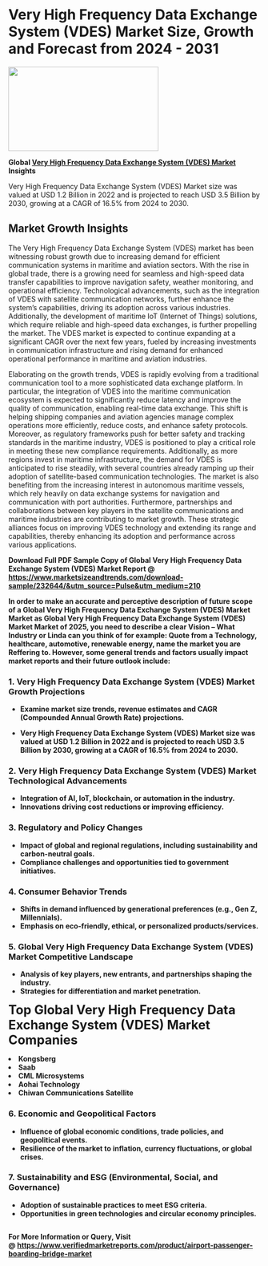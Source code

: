 <H1>Very High Frequency Data Exchange System (VDES) Market Size, Growth and Forecast from 2024 - 2031</H1><img class="aligncenter size-medium wp-image-584254" src="https://thirdeyenews.in/wp-content/uploads/2024/09/Global-Market-Research-300x168.jpeg" alt="" width="300" height="168" /><p><strong>Global&nbsp;<a href="https://www.marketsizeandtrends.com/download-sample/232644/&amp;utm_source=Pulse&amp;utm_medium=210">Very High Frequency Data Exchange System (VDES) Market</a> Insights</strong></p><p>Very High Frequency Data Exchange System (VDES) Market size was valued at USD 1.2 Billion in 2022 and is projected to reach USD 3.5 Billion by 2030, growing at a CAGR of 16.5% from 2024 to 2030.</p><p><h2>Market Growth Insights</h2> <p>The Very High Frequency Data Exchange System (VDES) market has been witnessing robust growth due to increasing demand for efficient communication systems in maritime and aviation sectors. With the rise in global trade, there is a growing need for seamless and high-speed data transfer capabilities to improve navigation safety, weather monitoring, and operational efficiency. Technological advancements, such as the integration of VDES with satellite communication networks, further enhance the system’s capabilities, driving its adoption across various industries. Additionally, the development of maritime IoT (Internet of Things) solutions, which require reliable and high-speed data exchanges, is further propelling the market. The VDES market is expected to continue expanding at a significant CAGR over the next few years, fueled by increasing investments in communication infrastructure and rising demand for enhanced operational performance in maritime and aviation industries.</p> <p><strong></strong></p> <p>Elaborating on the growth trends, VDES is rapidly evolving from a traditional communication tool to a more sophisticated data exchange platform. In particular, the integration of VDES into the maritime communication ecosystem is expected to significantly reduce latency and improve the quality of communication, enabling real-time data exchange. This shift is helping shipping companies and aviation agencies manage complex operations more efficiently, reduce costs, and enhance safety protocols. Moreover, as regulatory frameworks push for better safety and tracking standards in the maritime industry, VDES is positioned to play a critical role in meeting these new compliance requirements. Additionally, as more regions invest in maritime infrastructure, the demand for VDES is anticipated to rise steadily, with several countries already ramping up their adoption of satellite-based communication technologies. The market is also benefiting from the increasing interest in autonomous maritime vessels, which rely heavily on data exchange systems for navigation and communication with port authorities. Furthermore, partnerships and collaborations between key players in the satellite communications and maritime industries are contributing to market growth. These strategic alliances focus on improving VDES technology and extending its range and capabilities, thereby enhancing its adoption and performance across various applications.</p> <p><strong></p><p><span class=""><strong>Download Full PDF Sample Copy of Global Very High Frequency Data Exchange System (VDES) Market Report</strong> @ <a href="https://www.marketsizeandtrends.com/download-sample/232644/&amp;utm_source=Pulse&amp;utm_medium=210" target="_blank">https://www.marketsizeandtrends.com/download-sample/232644/&amp;utm_source=Pulse&amp;utm_medium=210</a></span></p><p>In order to make an accurate and perceptive description of future scope of a Global&nbsp;Very High Frequency Data Exchange System (VDES) Market Market as Global&nbsp;Very High Frequency Data Exchange System (VDES) Market Market of 2025, you need to describe a clear Vision &ndash; What Industry or Linda can you think of for example: Quote from a Technology, healthcare, automotive, renewable energy, name the market you are Reffering to. However, some general trends and factors usually impact market reports and their future outlook include:</p><h3>1.&nbsp;<strong>Very High Frequency Data Exchange System (VDES) Market Growth Projections</strong></h3><ul><li>Examine market size trends, revenue estimates and CAGR (Compounded Annual Growth Rate) projections.</li><li><p>Very High Frequency Data Exchange System (VDES) Market size was valued at USD 1.2 Billion in 2022 and is projected to reach USD 3.5 Billion by 2030, growing at a CAGR of 16.5% from 2024 to 2030.</p></li></ul><h3>2.&nbsp;<strong>Very High Frequency Data Exchange System (VDES) Market Technological Advancements</strong></h3><ul><li>Integration of AI, IoT, blockchain, or automation in the industry.</li><li>Innovations driving cost reductions or improving efficiency.</li></ul><h3>3.&nbsp;<strong>Regulatory and Policy Changes</strong></h3><ul><li>Impact of global and regional regulations, including sustainability and carbon-neutral goals.</li><li>Compliance challenges and opportunities tied to government initiatives.</li></ul><h3>4.&nbsp;<strong>Consumer Behavior Trends</strong></h3><ul><li>Shifts in demand influenced by generational preferences (e.g., Gen Z, Millennials).</li><li>Emphasis on eco-friendly, ethical, or personalized products/services.</li></ul><h3>5.&nbsp;<strong>Global Very High Frequency Data Exchange System (VDES) Market Competitive Landscape</strong></h3><ul><li>Analysis of key players, new entrants, and partnerships shaping the industry.</li><li>Strategies for differentiation and market penetration.</li></ul><p data-pm-slice="1 1 []"><span style="color: inherit; font-family: inherit; font-size: 25px;">Top Global Very High Frequency Data Exchange System (VDES) Market Companies</span></p><div class="" data-test-id=""><p><li>Kongsberg</li><li> Saab</li><li> CML Microsystems</li><li> Aohai Technology</li><li> Chiwan Communications Satellite</li></p></div><h3>6.&nbsp;<strong>Economic and Geopolitical Factors</strong></h3><ul><li>Influence of global economic conditions, trade policies, and geopolitical events.</li><li>Resilience of the market to inflation, currency fluctuations, or global crises.</li></ul><h3>7.&nbsp;<strong>Sustainability and ESG (Environmental, Social, and Governance)</strong></h3><ul><li>Adoption of sustainable practices to meet ESG criteria.</li><li>Opportunities in green technologies and circular economy principles.</li></ul><h2><strong style="font-size: 14px;">For More Information or Query, Visit @&nbsp;</strong><a style="background-color: #ffffff; font-size: 14px;" href="https://www.marketsizeandtrends.com/report/very-high-frequency-data-exchange-system-vdes-market/" target="_blank">https://www.verifiedmarketreports.com/product/airport-passenger-boarding-bridge-market</a></h2>
